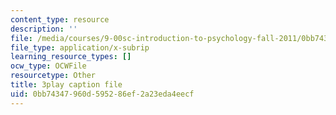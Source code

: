 ```yaml
---
content_type: resource
description: ''
file: /media/courses/9-00sc-introduction-to-psychology-fall-2011/0bb74347960d595286ef2a23eda4eecf_SFPPw6sDHEI.vtt
file_type: application/x-subrip
learning_resource_types: []
ocw_type: OCWFile
resourcetype: Other
title: 3play caption file
uid: 0bb74347-960d-5952-86ef-2a23eda4eecf
---
```

